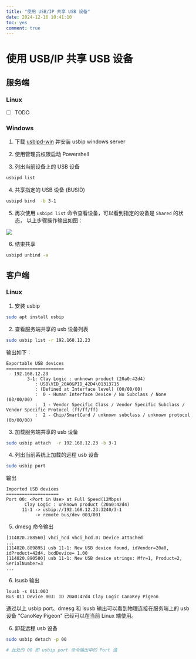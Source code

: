 ```yaml
---
title: "使用 USB/IP 共享 USB 设备"
date: 2024-12-16 10:41:10
toc: yes
comment: true
---
```


# 使用 USB/IP 共享 USB 设备
## 服务端

### Linux
- [ ] TODO

### Windows
1. 下载 [usbipd-win](https://github.com/dorssel/usbipd-win/releases/) 并安装 usbip windows server

2. 使用管理员权限启动 Powershell

3. 列出当前设备上的 USB 设备

```bash
usbipd list
```
4. 共享指定的 USB 设备 (BUSID)

```bash
usbipd bind  -b 3-1
```


5. 再次使用 `usbipd list` 命令查看设备，可以看到指定的设备是 `Shared` 的状态， 以上步骤操作输出如图：

![](https://files.imtxc.com/blogfiles/usb-share/win-usb-server-1.png)

6. 结束共享

```bash
usbipd unbind -a
```

## 客户端

### Linux

1. 安装 usbip

```bash
sudo apt install usbip
```

2. 查看服务端共享的 usb 设备列表

```bash
sudo usbip list -r 192.168.12.23
```
输出如下：
```
Exportable USB devices
======================
 - 192.168.12.23
        3-1: Clay Logic : unknown product (20a0:42d4)
           : USB\VID_20A0&PID_42D4\01313715
           : (Defined at Interface level) (00/00/00)
           :  0 - Human Interface Device / No Subclass / None (03/00/00)
           :  1 - Vendor Specific Class / Vendor Specific Subclass / Vendor Specific Protocol (ff/ff/ff)
           :  2 - Chip/SmartCard / unknown subclass / unknown protocol (0b/00/00)
```

3. 加载服务端共享的 usb 设备

```bash
sudo usbip attach  -r 192.168.12.23 -b 3-1
```

4. 列出当前系统上加载的远程 usb 设备

```bash
sudo usbip port
```

输出
```
Imported USB devices
====================
Port 00: <Port in Use> at Full Speed(12Mbps)
       Clay Logic : unknown product (20a0:42d4)
      11-1 -> usbip://192.168.12.23:3240/3-1
           -> remote bus/dev 003/001
```

5. dmesg 命令输出
```
[114820.288560] vhci_hcd vhci_hcd.0: Device attached
...
[114820.889895] usb 11-1: New USB device found, idVendor=20a0, idProduct=42d4, bcdDevice= 1.00
[114820.890580] usb 11-1: New USB device strings: Mfr=1, Product=2, SerialNumber=3
...
```

6. lsusb 输出
```
lsusb -s 011:003
Bus 011 Device 003: ID 20a0:42d4 Clay Logic CanoKey Pigeon
```

通过以上 usbip port、dmesg 和 lsusb 输出可以看到物理连接在服务端上的 usb 设备 "CanoKey Pigeon" 已经可以在当前 Linux 端使用。

6. 卸载远程 usb 设备

```bash
sudo usbip detach -p 00

# 此处的 00 即 usbip port 命令输出中的 Port 值
```
